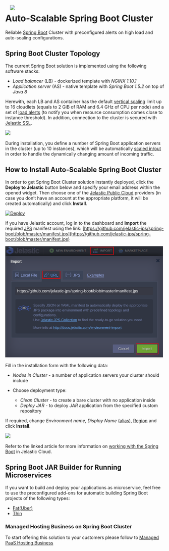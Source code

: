 <p align="left"> 
<img style="padding: 0 15px; float: left;" src="images/spring-boot-logo.png" width="70">
</p>

# Auto-Scalable Spring Boot Cluster 

Reliable [Spring Boot](https://projects.spring.io/spring-boot/) Сluster with preconfigured alerts on high load and auto-scaling configurations.

## Spring Boot Cluster Topology

The current Spring Boot solution is implemented using the following software stacks:

- *Load balancer* (LB) - dockerized template with *NGINX 1.10.1*
- *Application server* (AS) - native template with *Spring Boot 1.5.2* on top of *Java 8*

Herewith, each LB and AS container has the default [vertical scaling](https://docs.jelastic.com/automatic-vertical-scaling) limit up to 16 cloudlets (equals to 2 GiB of RAM and 6.4 GHz of CPU per node) and a set of [load alerts](https://docs.jelastic.com/load-alerts) (to notify you when resource consumption comes close to instance threshold). In addition, connection to the cluster is secured with [Jelastic SSL](https://docs.jelastic.com/jelastic-ssl).
 
<p align="left"> 
<img src="images/spring-boot-cluster-topology.png" width="600">
</p>

During installation, you define a number of Spring Boot application servers in the cluster (up to 10 instances), which will be automatically [scaled in/out](https://docs.jelastic.com/automatic-horizontal-scaling) in order to handle the dynamically changing amount of incoming traffic.

## How to Install Auto-Scalable Spring Boot Cluster

In order to get Spring Boot Cluster solution instantly deployed, click the **Deploy to Jelastic** button below and specify your email address within the opened widget. Then choose one of the [Jelastic Public Cloud](https://jelastic.cloud) providers (in case you don’t have an account at the appropriate platform, it will be created automatically) and click **Install**.

[![Deploy](images/deploy-to-jelastic.png)](https://jelastic.com/install-application/?manifest=https://raw.githubusercontent.com/jelastic-jps/spring-boot/master/manifest.jps)

If you have Jelastic account, log in to the dashboard and **Import** the required [JPS](https://docs.jelastic.com/jps) manifest using the link: 
[https://github.com/jelastic-jps/spring-boot/blob/master/manifest.jps](https://github.com/jelastic-jps/spring-boot/blob/master/manifest.jps)

<p align="left"> 
<img src="images/import-general.png" width="500">
</p>

Fill in the installation form with the following data:

- *Nodes in Cluster* - a number of application servers your cluster should include

- Choose deployment type:
   - *Clean Cluster* - to create a bare cluster with no application inside
   - *Deploy JAR* - to deploy *JAR* application from the specified custom repository
   
If required, change *Environment name*, *Display Name* ([alias](https://docs.jelastic.com/environment-aliases)), [Region](https://docs.jelastic.com/environment-regions) and click **Install**.

<p align="left">
<img src="images/spring-boot-cluster-installation.png" width="500">
</p>

Refer to the linked article for more information on [working with the Spring Boot](http://blog.jelastic.com/2017/04/27/hosting-spring-boot-java-applications/) in Jelastic Cloud.


## Spring Boot JAR Builder for Running Microservices

If you want to build and deploy your applications as microservice, feel free to use the preconfigured add-ons for automatic building Spring Boot projects of the following types:

- [Fat(Uber)](https://github.com/jelastic-jps/spring-boot/tree/master/microservice-fat-jar)
- [Thin](https://github.com/jelastic-jps/spring-boot/tree/master/microservice-thin-jar)

### Managed Hosting Business on Spring Boot Cluster

To start offering this solution to your customers please follow to [Managed PaaS Hosting Business](https://jelastic.com/apaas/)
